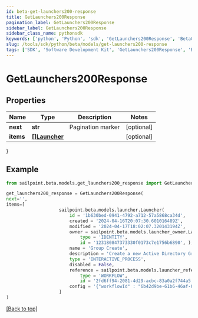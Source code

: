 ```yaml
---
id: beta-get-launchers200-response
title: GetLaunchers200Response
pagination_label: GetLaunchers200Response
sidebar_label: GetLaunchers200Response
sidebar_class_name: pythonsdk
keywords: ['python', 'Python', 'sdk', 'GetLaunchers200Response', 'BetaGetLaunchers200Response'] 
slug: /tools/sdk/python/beta/models/get-launchers200-response
tags: ['SDK', 'Software Development Kit', 'GetLaunchers200Response', 'BetaGetLaunchers200Response']
---
```


# GetLaunchers200Response


## Properties

Name | Type | Description | Notes
------------ | ------------- | ------------- | -------------
**next** | **str** | Pagination marker | [optional] 
**items** | [**[]Launcher**](launcher) |  | [optional] 
}

## Example

```python
from sailpoint.beta.models.get_launchers200_response import GetLaunchers200Response

get_launchers200_response = GetLaunchers200Response(
next='',
items=[
                    sailpoint.beta.models.launcher.Launcher(
                        id = '1b630bed-0941-4792-a712-57a5868ca34d', 
                        created = '2024-04-16T20:07:30.601016489Z', 
                        modified = '2024-04-17T18:02:07.320143194Z', 
                        owner = sailpoint.beta.models.launcher_owner.Launcher_owner(
                            type = 'IDENTITY', 
                            id = '123180847373330f0173c7e1756b6890', ), 
                        name = 'Group Create', 
                        description = 'Create a new Active Directory Group', 
                        type = 'INTERACTIVE_PROCESS', 
                        disabled = False, 
                        reference = sailpoint.beta.models.launcher_reference.Launcher_reference(
                            type = 'WORKFLOW', 
                            id = '2fd6ff94-2081-4d29-acbc-83a0a2f744a5', ), 
                        config = '{"workflowId" : "6b42d9be-61b6-46af-827e-ea29ba8aa3d9"}', )
                    ]
)

```
[[Back to top]](#) 

